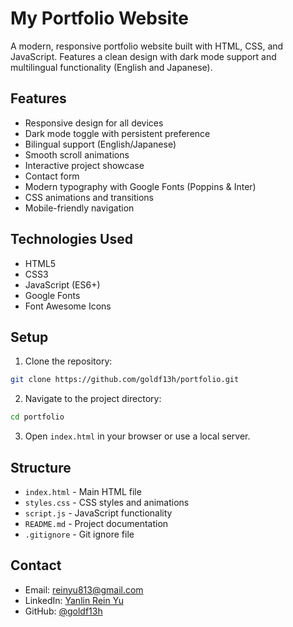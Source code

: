 # My Portfolio Website

A modern, responsive portfolio website built with HTML, CSS, and JavaScript. Features a clean design with dark mode support and multilingual functionality (English and Japanese).

## Features

- Responsive design for all devices
- Dark mode toggle with persistent preference
- Bilingual support (English/Japanese)
- Smooth scroll animations
- Interactive project showcase
- Contact form
- Modern typography with Google Fonts (Poppins & Inter)
- CSS animations and transitions
- Mobile-friendly navigation

## Technologies Used

- HTML5
- CSS3
- JavaScript (ES6+)
- Google Fonts
- Font Awesome Icons

## Setup

1. Clone the repository:
```bash
git clone https://github.com/goldf13h/portfolio.git
```

2. Navigate to the project directory:
```bash
cd portfolio
```

3. Open `index.html` in your browser or use a local server.

## Structure

- `index.html` - Main HTML file
- `styles.css` - CSS styles and animations
- `script.js` - JavaScript functionality
- `README.md` - Project documentation
- `.gitignore` - Git ignore file

## Contact

- Email: reinyu813@gmail.com
- LinkedIn: [Yanlin Rein Yu](https://www.linkedin.com/in/yanlinreinyu/)
- GitHub: [@goldf13h](https://github.com/goldf13h) 